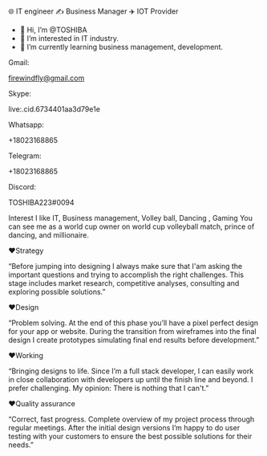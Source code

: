 🌐 IT engineer ✍️ Business Manager ✈️ IOT Provider
- 👋 Hi, I’m @TOSHIBA
- 👀 I’m interested in IT industry.
- 🌱 I’m currently learning business management, development.

Gmail:

firewindfly@gmail.com

Skype:

live:.cid.6734401aa3d79e1e

Whatsapp:

+18023168865

Telegram:

+18023168865

Discord:

TOSHIBA223#0094


Interest 
I like IT, Business management, Volley ball, Dancing , Gaming
You can see me as a world cup owner on world cup volleyball match, prince of dancing, and millionaire.

❤Strategy

“Before jumping into designing I always make sure that I'am asking the important questions and trying to accomplish the right challenges. This stage includes market research, competitive analyses, consulting and exploring possible solutions.”

❤Design

“Problem solving. At the end of this phase you’ll have a pixel perfect design for your app or website. During the transition from wireframes into the final design I create prototypes simulating final end results before development.”

❤Working

“Bringing designs to life. Since I’m a full stack developer, I can easily work in close collaboration with developers up until the finish line and beyond. I prefer challenging. My opinion: There is nothing that I can't.”

❤Quality assurance

“Correct, fast progress. Complete overview of my project process through regular meetings. After the initial design versions I’m happy to do user testing with your customers to ensure the best possible solutions for their needs.”
